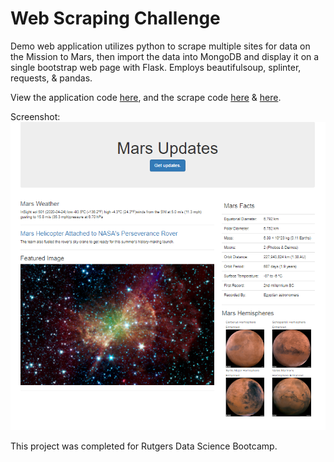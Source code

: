 # Web Scraping Challenge

Demo web application utilizes python to scrape multiple sites for data on the Mission to Mars, then import the data into MongoDB and display it on a single bootstrap web page with Flask. Employs beautifulsoup, splinter, requests, & pandas.

View the application code [here](/app.py), and the scrape code [here](/scrape_m_hemis.py) & [here](/scrape_mars).

Screenshot:
![Fig](./imgs/app_screenshot.png)


This project was completed for Rutgers Data Science Bootcamp.  
